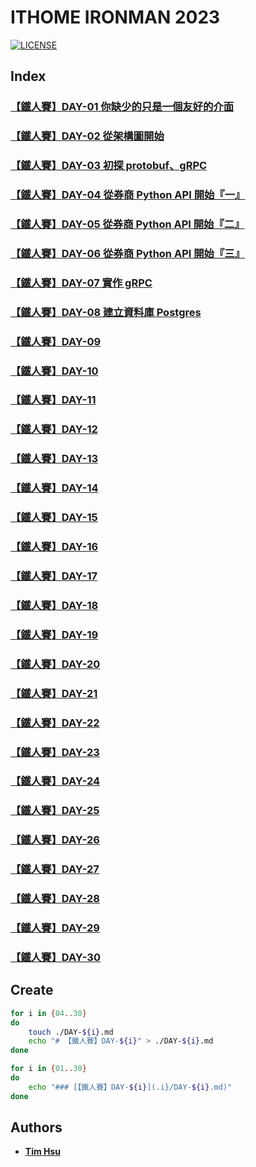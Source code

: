 # ITHOME IRONMAN 2023

[![LICENSE](https://img.shields.io/github/license/Chindada/ithome-ironman-2023?style=for-the-badge)](COPYING)

## Index

### [【鐵人賽】DAY-01 你缺少的只是一個友好的介面](./DAY-01.md)

### [【鐵人賽】DAY-02 從架構圖開始](./DAY-02.md)

### [【鐵人賽】DAY-03 初探 protobuf、gRPC](./DAY-03.md)

### [【鐵人賽】DAY-04 從券商 Python API 開始『一』](./DAY-04.md)

### [【鐵人賽】DAY-05 從券商 Python API 開始『二』](./DAY-05.md)

### [【鐵人賽】DAY-06 從券商 Python API 開始『三』](./DAY-06.md)

### [【鐵人賽】DAY-07 實作 gRPC](./DAY-07.md)

### [【鐵人賽】DAY-08 建立資料庫 Postgres](./DAY-08.md)

### [【鐵人賽】DAY-09](./DAY-09.md)

### [【鐵人賽】DAY-10](./DAY-10.md)

### [【鐵人賽】DAY-11](./DAY-11.md)

### [【鐵人賽】DAY-12](./DAY-12.md)

### [【鐵人賽】DAY-13](./DAY-13.md)

### [【鐵人賽】DAY-14](./DAY-14.md)

### [【鐵人賽】DAY-15](./DAY-15.md)

### [【鐵人賽】DAY-16](./DAY-16.md)

### [【鐵人賽】DAY-17](./DAY-17.md)

### [【鐵人賽】DAY-18](./DAY-18.md)

### [【鐵人賽】DAY-19](./DAY-19.md)

### [【鐵人賽】DAY-20](./DAY-20.md)

### [【鐵人賽】DAY-21](./DAY-21.md)

### [【鐵人賽】DAY-22](./DAY-22.md)

### [【鐵人賽】DAY-23](./DAY-23.md)

### [【鐵人賽】DAY-24](./DAY-24.md)

### [【鐵人賽】DAY-25](./DAY-25.md)

### [【鐵人賽】DAY-26](./DAY-26.md)

### [【鐵人賽】DAY-27](./DAY-27.md)

### [【鐵人賽】DAY-28](./DAY-28.md)

### [【鐵人賽】DAY-29](./DAY-29.md)

### [【鐵人賽】DAY-30](./DAY-30.md)

## Create

```sh
for i in {04..30}
do
    touch ./DAY-${i}.md
    echo "# 【鐵人賽】DAY-${i}" > ./DAY-${i}.md
done
```

```sh
for i in {01..30}
do
    echo "### [【鐵人賽】DAY-${i}](.i}/DAY-${i}.md)"
done
```

## Authors

- [**Tim Hsu**](https://github.com/Chindada)

